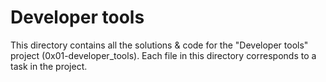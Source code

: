 # Developer tools

This directory contains all the solutions & code for the "Developer tools" project (0x01-developer_tools). Each file in this directory corresponds to a task in the project.
